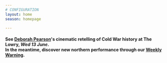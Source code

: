 ```yaml
---
# CONFIGURATION
layout: home
season: homepage

---
```

#### See [Deborah Pearson](/current/2018-springsummer/pearson)'s cinematic retelling of Cold War history at The Lowry, *Wed 13 June*.<br>In the meantime, discover new northern performance through our <a href="http://wordofwarning.posthaven.com" target="_blank">Weekly Warning</a>.
